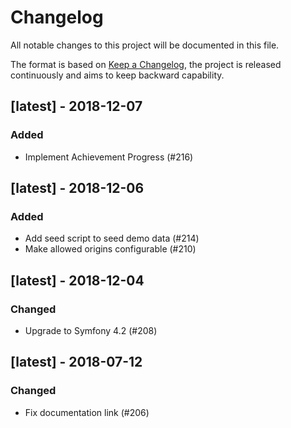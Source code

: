 # Changelog
All notable changes to this project will be documented in this file.

The format is based on [Keep a Changelog](https://keepachangelog.com/en/1.0.0/),
the project is released continuously and aims to keep backward capability.

## [latest] - 2018-12-07
### Added
-  Implement Achievement Progress (#216)

## [latest] - 2018-12-06
### Added
- Add seed script to seed demo data (#214)
- Make allowed origins configurable (#210)

## [latest] - 2018-12-04
### Changed
- Upgrade to Symfony 4.2 (#208)

## [latest] - 2018-07-12
### Changed
- Fix documentation link (#206)

